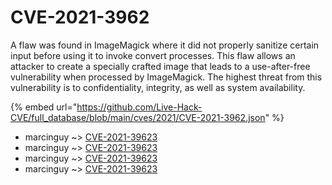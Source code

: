 # CVE-2021-3962

A flaw was found in ImageMagick where it did not properly sanitize certain input before using it to invoke convert processes. This flaw allows an attacker to create a specially crafted image that leads to a use-after-free vulnerability when processed by ImageMagick. The highest threat from this vulnerability is to confidentiality, integrity, as well as system availability.

{% embed url="https://github.com/Live-Hack-CVE/full_database/blob/main/cves/2021/CVE-2021-3962.json" %}


* marcinguy ~> [CVE-2021-39623](https://www.alice-snow.ru/2021/database/cve-2021-3962/cve-2021-39623-marcinguy)
* marcinguy ~> [CVE-2021-39623](https://www.alice-snow.ru/2021/database/cve-2021-3962/cve-2021-39623-marcinguy)
* marcinguy ~> [CVE-2021-39623](https://www.alice-snow.ru/2021/database/cve-2021-3962/cve-2021-39623-marcinguy)
* marcinguy ~> [CVE-2021-39623](https://www.alice-snow.ru/2021/database/cve-2021-3962/cve-2021-39623-marcinguy)